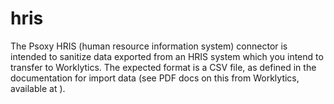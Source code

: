 # hris

The Psoxy HRIS (human resource information system) connector is intended to sanitize data exported
from an HRIS system which you intend to transfer to Worklytics. The expected format is a CSV file,
as defined in the documentation for import data (see PDF docs on this from Worklytics, available at
).

